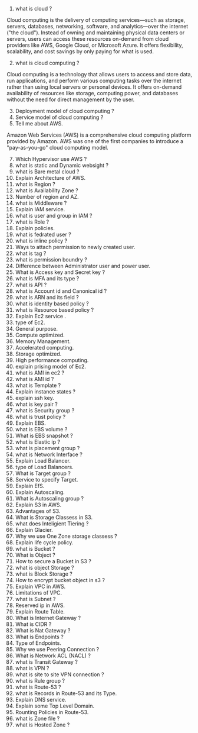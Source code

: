 1. what is cloud ?

Cloud computing is the delivery of computing services—such as storage, servers, databases, networking, software, and analytics—over the internet ("the cloud"). Instead of owning and maintaining physical data centers or servers, users can access these resources on-demand from cloud providers like AWS, Google Cloud, or Microsoft Azure. It offers flexibility, scalability, and cost savings by only paying for what is used.

2. what is cloud computing ?

Cloud computing is a technology that allows users to access and store data, run applications, and perform various computing tasks over the internet rather than using local servers or personal devices. It offers on-demand availability of resources like storage, computing power, and databases without the need for direct management by the user.

3. Deployment model of cloud computing ?
4. Service model of cloud computing ?
5. Tell me about AWS.

Amazon Web Services (AWS) is a comprehensive cloud computing platform provided by Amazon. AWS was one of the first companies to introduce a "pay-as-you-go" cloud computing model.

7. Which Hypervisor use AWS ?
8. what is static and Dynamic websight ?
9. what is Bare metal cloud ?
10. Explain Architecture of AWS.
11. what is Region ?
12. what is Availability Zone ? 
13. Number of region and AZ.
14. what is Middleware ?
15. Explain IAM service.
16. what is user and group in IAM ?
17. what is Role ?
18. Explain policies.
19. what is fedrated user ?
20. what is inline policy ?
21. Ways to attach permission to newly created user.
22. what is tag ?
23. what is permission boundry ?
24. Difference between Administrator user and power user.
25. What is Access key and Secret key ?
26. what is  MFA and its type ?
27. what is API ?
28. what is Account id and Canonical id ?
29. what is ARN and its field ?
30. what is identity based policy ?
31. what is Resource based policy ?
32. Explain Ec2 service .
33. type of Ec2.
34. General purpose.
35. Compute optimized.
36. Memory Management.
37. Accelerated computing.
38. Storage optimized.
39. High performance computing.
40. explain prising model of Ec2.
41. what is AMI in ec2 ?
42. what is AMI id ?
43. what is Template ?
44. Explain instance states ?
45. explain ssh key.
46. what is key pair ?
47. what is Security group ?
48. what is trust policy ?
49. Explain EBS.
50. what is EBS volume ?
51. What is EBS snapshot ?
52. what is Elastic ip ?
53. what is placement group ?
54. what is Network Interface ?
55. Explain Load Balancer.
56. type of Load Balancers.
57. What is Target group ?
58. Service to specify Target.
59. Explain EfS.
60. Explain Autoscaling.
61. What is Autoscaling group ?
62. Explain S3 in AWS.
63. Advantages of S3.
64. What is Storage Classess in S3.
65. what does Inteligient Tiering ?
66. Explain Glacier.
67. Why we use One Zone storage classess ?
68. Explain life cycle policy.
69. what is Bucket ?
70. What is Object ?
71. How to secure a Bucket in S3 ?
72. what is object Storage ?
73. what is Block Storage ?
74. How to encrypt bucket object in s3 ?
75. Explain VPC in AWS.
76. Limitations of VPC.
77. what is Subnet ?
78. Reserved ip in AWS.
79. Explain Route Table.
80. What is Internet Gateway ?
81. What is CIDR ?
82. What is Nat Gateway ?
83. What is Endpoints ?
84. Type of Endpoints.
85. Why we use Peering Connection ?
86. What is Network ACL (NACL) ?
87. what is Transit Gateway ?
88. what is VPN ?
89. what is site to site VPN connection ?
90. what is Rule group ?
91. what is Route-53 ?
92. what is Records in Route-53 and its Type.
93. Explain DNS service.
94. Explain some Top Level Domain.
95. Rounting Policies in Route-53.
96. what is Zone file ?
97. what is Hosted Zone ?
